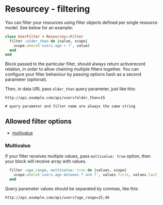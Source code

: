 # Resourcey - filtering
You can filter your resources using filter objects defined per single resource model. See below for an example:

```ruby
class UserFilter < Resourcey::Filter
  filter :older_than do |value, scope|
    scope.where('users.age > ?', value)
  end
end
```

Block passed to the particular filter, should always return activerecord relation, in order to allow chaining multiple filters together. You can configure your filter behaviour by passing options hash as a second parameter (optional).

Then, in data URL pass `older_than` query parameter, just like this:

```
http://api.example.com/api/users?older_than=15

# query parameter and filter name are always the same string
```

## Allowed filter options
- [multivalue](#multivalue)

### Multivalue
If your filter receives multiple values, pass `multivalue: true` option, then your block will receive array with values.

```ruby
  filter :age_range, multivalue: true do |values, scope|
    scope.where('users.age between ? and ?', values.first, values.last)
  end
```

Query parameter values should be separated by commas, like this:

```
http://api.example.com/api/users?age_range=25,40
```
